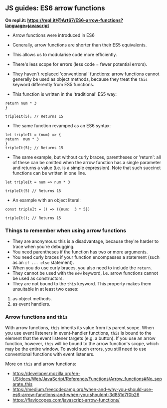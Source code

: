 ## JS guides: ES6 arrow functions

**On repl.it: https://repl.it/@Art67/ES6-arrow-functions?language=javascript**

* Arrow functions were introduced in ES6
* Generally, arrow functions are shorter than their ES5 equivalents.
* This allows us to modularise code more efficiently.
* There's less scope for errors (less code = fewer potential errors).
* They haven't replaced 'conventional' functions: arrow functions cannot generally be used as object methods, because they treat the `this` keyword differently from ES5 functions.


* This function is written in the 'traditional' ES5 way:

``` function tripleIt (num) {
return num * 3
}

tripleIt(5); // Returns 15
```

* The same function revamped as an ES6 syntax:
```
let tripleIt = (num) => {
return  num * 3
}
tripleIt(5); // Returns 15
```

* The same example, but without curly braces, parentheses or 'return': all of these can be omitted when the arrow function has a single parameter and returns a value (i.e. is a simple expression).
Note that such succinct functions can be written in one line.

```
let tripleIt = num => num * 3

tripleIt(5) // Returns 15
```

* An example with an object literal:
```
const tripleIt = () => ({num:  3 * 5})

tripleIt(); // Returns 15
```

### Things to remember when using arrow functions
* They are anonymous: this is a disadvantage, because they're harder to trace when you're debugging.
* You need parentheses if the function has two or more arguments.
* You need curly braces if your function encompasses a statement (such as an `if ... else` statement).
* When you do use curly braces, you also need to include the `return`.
* They cannot be used with the `new` keyword, i.e. arrow functions cannot be used as constructors.
* They are not bound to the `this` keyword. This property makes them unsuitable in at least two cases:
1. as object methods.
2. as event handlers.

### Arrow functions and `this`
With arrow functions, `this` inherits its value from its parent scope. 
When you use event listeners in event-handler functions, `this` is bound to the element that the event listener targets (e.g. a button). If you use an arrow function, however, `this` will be bound to the arrow function's scope, which may be the entire window. To avoid such errors, you still need to use conventional functions with event listeners.

More on `this` and arrow functions:
* https://developer.mozilla.org/en-US/docs/Web/JavaScript/Reference/Functions/Arrow_functions#No_separate_this
* https://medium.freecodecamp.org/when-and-why-you-should-use-es6-arrow-functions-and-when-you-shouldnt-3d851d7f0b26
* https://flaviocopes.com/javascript-arrow-functions/

